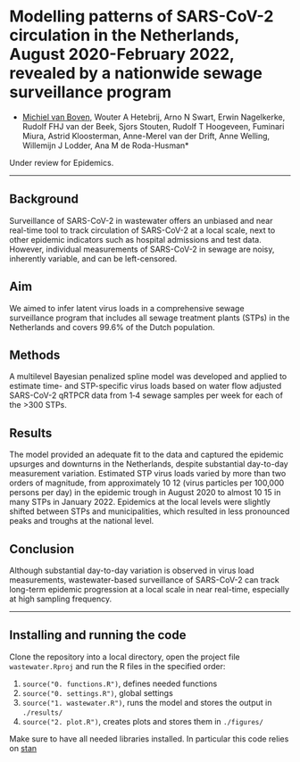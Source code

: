 # Modelling patterns of SARS-CoV-2 circulation in the Netherlands, August 2020-February 2022, revealed by a nationwide sewage surveillance program

* [Michiel van Boven](mailto://michiel.van.boven@rivm.nl), Wouter A Hetebrij, Arno N Swart, Erwin Nagelkerke, Rudolf FHJ van der Beek, Sjors Stouten, Rudolf T Hoogeveen, Fuminari Miura, Astrid Kloosterman, Anne-Merel van der Drift, Anne Welling, Willemijn J Lodder, Ana M de Roda-Husman*

Under review for Epidemics.

---

## Background

Surveillance of SARS-CoV-2 in wastewater offers an unbiased and near real-time tool to track circulation of SARS-CoV-2 at a local scale, next to other epidemic indicators such as hospital admissions and test data. However, individual measurements of SARS-CoV-2 in sewage are noisy, inherently variable, and can be left-censored.

## Aim

We aimed to infer latent virus loads in a comprehensive sewage surveillance program that includes all sewage treatment plants (STPs) in the Netherlands and covers 99.6% of the Dutch population.

## Methods

A multilevel Bayesian penalized spline model was developed and applied to estimate time- and STP-specific virus loads based on water flow adjusted SARS-CoV-2 qRTPCR data from 1‑4 sewage samples per week for each of the >300 STPs.

## Results

The model provided an adequate fit to the data and captured the epidemic upsurges and downturns in the Netherlands, despite substantial day-to-day measurement variation. Estimated STP virus loads varied by more than two orders of magnitude, from approximately 10 12 (virus particles per 100,000 persons per day) in the epidemic trough in August 2020 to almost 10 15 in many STPs in January 2022. Epidemics at the local levels were slightly shifted between STPs and municipalities, which resulted in less pronounced peaks and troughs at the national level.

## Conclusion

Although substantial day-to-day variation is observed in virus load measurements, wastewater-based surveillance of SARS-CoV-2 can track long-term epidemic progression at a local scale in near real-time, especially at high sampling frequency.

---

## Installing and running the code

Clone the repository into a local directory, open the project file `wastewater.Rproj` and run the R files in the specified order: 
1. `source("0. functions.R")`, defines needed functions
2. `source("0. settings.R")`, global settings
3. `source("1. wastewater.R")`, runs the model and stores the output in `./results/`
4. `source("2. plot.R")`, creates plots and stores them in `./figures/`

Make sure to have all needed libraries installed. In particular this code relies on [stan](https://mc-stan.org/)
